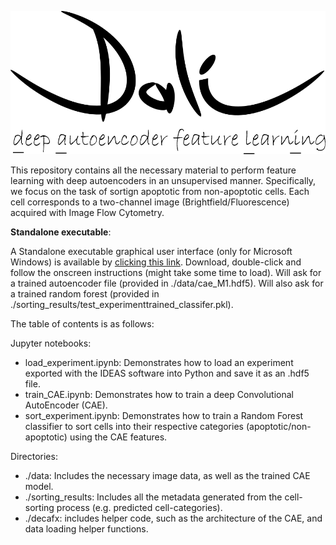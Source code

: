
![DALI logo](./dali.png)

This repository contains all the necessary material to perform feature learning with deep autoencoders in an unsupervised manner. Specifically, we focus on the task of sortign apoptotic from non-apoptotic cells. Each cell corresponds to a two-channel image (Brightfield/Fluorescence) acquired with Image Flow Cytometry.

**Standalone executable**:

A Standalone executable graphical user interface (only for Microsoft Windows) is available by [clicking this link](https://hmgubox.helmholtz-muenchen.de/f/1b59ca53ec1c4d159734/?dl=1).
Download, double-click and follow the onscreen instructions (might take some time to load). Will ask for a trained autoencoder file (provided in ./data/cae_M1.hdf5). Will also ask for a trained random forest (provided in ./sorting_results/test_experimenttrained_classifer.pkl).

The table of contents is as follows:

Jupyter notebooks:
- load_experiment.ipynb: Demonstrates how to load an experiment exported with the IDEAS software into Python and save it as an .hdf5 file.
- train_CAE.ipynb: Demonstrates how to train a deep Convolutional AutoEncoder (CAE).
- sort_experiment.ipynb: Demonstrates how to train a Random Forest classifier to sort cells into their respective categories (apoptotic/non-apoptotic) using the CAE features.

Directories:
- ./data: Includes the necessary image data, as well as the trained CAE model.
- ./sorting_results: Includes all the metadata generated from the cell-sorting process (e.g. predicted cell-categories).
- ./decafx: includes helper code, such as the architecture of the CAE, and data loading helper functions.
